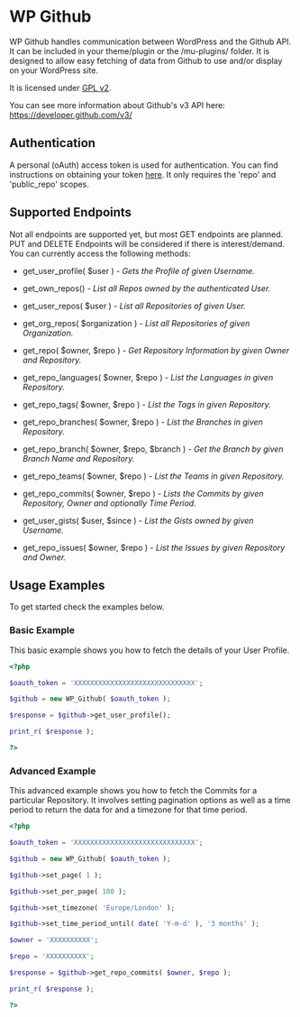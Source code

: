 # WP Github

WP Github handles communication between WordPress and the Github API. It can be included in your theme/plugin or the /mu-plugins/ folder. It is designed to allow easy fetching of data from Github to use and/or display on your WordPress site.

It is licensed under [GPL v2](http://www.gnu.org/licenses/gpl-2.0.html).

You can see more information about Github's v3 API here: https://developer.github.com/v3/

## Authentication

A personal (oAuth) access token is used for authentication. You can find instructions on obtaining your token [here](https://github.com/blog/1509-personal-api-tokens). It only requires the 'repo' and 'public_repo' scopes.

## Supported Endpoints

Not all endpoints are supported yet, but most GET endpoints are planned. PUT and DELETE Endpoints will be considered if there is interest/demand. You can currently access the following methods:

* get_user_profile( $user ) - *Gets the Profile of given Username.*

* get_own_repos() - *List all Repos owned by the authenticated User.*

* get_user_repos( $user ) - *List all Repositories of given User.*

* get_org_repos( $organization ) - *List all Repositories of given Organization.*

* get_repo( $owner, $repo ) - *Get Repository Information by given Owner and Repository.*

* get_repo_languages( $owner, $repo ) - *List the Languages in given Repository.*

* get_repo_tags( $owner, $repo ) - *List the Tags in given Repository.*

* get_repo_branches( $owner, $repo ) - *List the Branches in given Repository.*

* get_repo_branch( $owner, $repo, $branch ) - *Get the Branch by given Branch Name and Repository.*

* get_repo_teams( $owner, $repo ) - *List the Teams in given Repository.*

* get_repo_commits( $owner, $repo ) - *Lists the Commits by given Repository, Owner and optionally Time Period.*

* get_user_gists( $user, $since ) - *List the Gists owned by given Username.*

* get_repo_issues( $owner, $repo ) - *List the Issues by given Repository and Owner.*

## Usage Examples

To get started check the examples below.

### Basic Example

This basic example shows you how to fetch the details of your User Profile.

```php
<?php

$oauth_token = 'XXXXXXXXXXXXXXXXXXXXXXXXXXXXXX';

$github = new WP_Github( $oauth_token );

$response = $github->get_user_profile();

print_r( $response );

?>
```

### Advanced Example

This advanced example shows you how to fetch the Commits for a particular Repository. It involves setting pagination options as well as a time period to return the data for and a timezone for that time period.

```php
<?php

$oauth_token = 'XXXXXXXXXXXXXXXXXXXXXXXXXXXXXX';

$github = new WP_Github( $oauth_token );

$github->set_page( 1 );

$github->set_per_page( 100 );

$github->set_timezone( 'Europe/London' );

$github->set_time_period_until( date( 'Y-m-d' ), '3 months' );

$owner = 'XXXXXXXXXX';

$repo = 'XXXXXXXXXX';

$response = $github->get_repo_commits( $owner, $repo );

print_r( $response );

?>
```